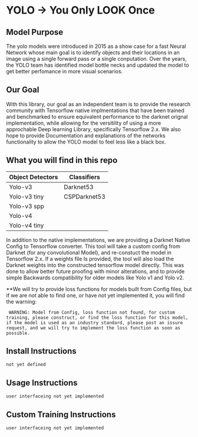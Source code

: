 # YOLO -> You Only LOOK Once

## Model Purpose 
The yolo models were introduced in 2015 as a show case for a fast Neural Network whose main goal is to identify objects and their locations in an image using a single forward pass or a single conputation. Over the years, the YOLO team has identified model bottle necks and updated the model to get better perfomance in more visual scenarios. 

## Our Goal
With this library, our goal as an independent team is to provide the research community with Tensorflow native implmentations that have been trained and benchmarked to ensure equivalent performance to the darknet orignal implementation, while allowing for the versitility of using a more approchable Deep learning Library, specifically Tensorflow 2.x. We also hope to provide Documentation and explanations of the networks functionality to allow the YOLO model to feel less like a black box. 

## What you will find in this repo

| Object Detectors | Classifiers      |
| ---------------- | ---------------- |
| Yolo-v3          | Darknet53        |
| Yolo-v3 tiny     | CSPDarknet53     |
| Yolo-v3 spp      |
| Yolo-v4          |
| Yolo-v4 tiny     |

In addition to the native implementations, we are providing a Darknet Native Config to Tensorflow converter. This tool will take a custom config from Darknet (for any convolutional Model), and re-constuct the model in Tensorflow 2.x. If a weights file Is provided, the tool will also load the Darknet weights into the constructed tensorflow model directly. This was done to allow better future proofing with minor alterations, and to provide simple Backwards compatibility for older models like Yolo v1 and Yolo v2. 

**We will try to provide loss functions for models built from Config files, but if we are not able to find one, or have not yet implemented it, you will find the warning:

``` WARNING: Model from Config, loss function not found, for custom training, please construct, or find the loss function for this model, if the model is used as an industry standard, please post an issure request, and we will try to implement the loss function as soon as possible.``` 

## Install Instructions

```not yet defined```

## Usage Instructions

```user interfaceing not yet implemented```

## Custom Training Instructions

```user interfaceing not yet implemented```



